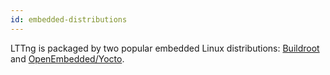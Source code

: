 ```yaml
---
id: embedded-distributions
---
```


LTTng is packaged by two popular
embedded Linux distributions: [Buildroot](#doc-buildroot) and
[OpenEmbedded/Yocto](#doc-oe-yocto).
